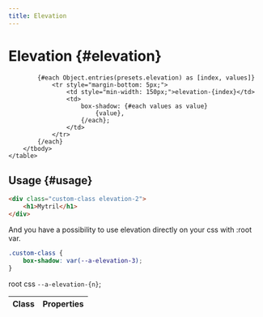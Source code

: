 ```yaml
---
title: Elevation
---
```


<script lang="ts">
    import {presets} from "../index.js"
    import Elevations from "./modules/elevations.svelte";
</script>

# Elevation {#elevation}

<div class="table">
    <table>
        <thead>
            <tr>
                <th>Class</th>
                <th>Properties</th>
            </tr>
        </thead>
        <tbody>
        
            {#each Object.entries(presets.elevation) as [index, values]}
                <tr style="margin-bottom: 5px;">
                    <td style="min-width: 150px;">elevation-{index}</td>
                    <td>
                        box-shadow: {#each values as value}
                            {value},
                        {/each};
                    </td>
                </tr>
            {/each}
        </tbody>
    </table>
</div>

## Usage {#usage}

<Elevations datas={presets?.elevation}/>

```html
<div class="custom-class elevation-2">
	<h1>Mytril</h1>
</div>
```

And you have a possibility to use elevation directly on your css with :root var.

```css
.custom-class {
	box-shadow: var(--a-elevation-3);
}
```

root css `--a-elevation-{n}`;
